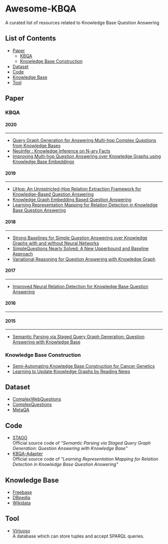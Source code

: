 # Awesome-KBQA
A curated list of resources related to Knowledge Base Question Answering

## List of Contents
- [Paper](#paper)
  - [KBQA](#kbqa)
  - [Knowledge Base Construction](#knowledge-base-construction)
- [Dataset](#dataset)
- [Code](#code)
- [Knowledge Base](knowledge-base)
- [Tool](#tool)

## Paper
### KBQA
#### 2020
---
- [Query Graph Generation for Answering Multi-hop Complex Questions from Knowledge Bases](https://www.aclweb.org/anthology/2020.acl-main.91/)
- [NeuInfer : Knowledge Inference on N-ary Facts](https://www.aclweb.org/anthology/2020.acl-main.546/)
- [Improving Multi-hop Question Answering over Knowledge Graphs using Knowledge Base Embeddings](https://www.aclweb.org/anthology/2020.acl-main.412/)

#### 2019
---
- [UHop: An Unrestricted-Hop Relation Extraction Framework for Knowledge-Based Question Answering](https://www.aclweb.org/anthology/N19-1031/)
- [Knowledge Graph Embedding Based Question Answering](https://dl.acm.org/doi/abs/10.1145/3289600.3290956)
- [Learning Representation Mapping for Relation Detection in Knowledge Base Question Answering](https://www.aclweb.org/anthology/P19-1616/)

#### 2018
---
- [Strong Baselines for Simple Question Answering over Knowledge Graphs with and without Neural Networks](https://www.aclweb.org/anthology/N18-2047/)
- [SimpleQuestions Nearly Solved: A New Upperbound and Baseline Approach](https://www.aclweb.org/anthology/D18-1051/)
- [Variational Reasoning for Question Answering with Knowledge Graph](https://arxiv.org/abs/1709.04071)

#### 2017
---
- [Improved Neural Relation Detection for Knowledge Base Question Answering](https://www.aclweb.org/anthology/P17-1053/)

#### 2016
---

#### 2015
---
- [Semantic Parsing via Staged Query Graph Generation: Question Answering with Knowledge Base](https://www.aclweb.org/anthology/P15-1128/)


### Knowledge Base Construction
- [Semi-Automating Knowledge Base Construction for Cancer Genetics](https://arxiv.org/abs/2005.08146)
- [Learning to Update Knowledge Graphs by Reading News](https://www.aclweb.org/anthology/D19-1265/)

## Dataset
- [ComplexWebQuestions](https://www.tau-nlp.org/compwebq)
- [ComplexQuestions](https://www.aclweb.org/anthology/C16-1236/)
- [MetaQA](https://arxiv.org/abs/1709.04071)


## Code
- [STAGG](https://github.com/scottyih/STAGG)    
Official source code of _"Semantic Parsing via Staged Query Graph Generation: Question Answering with Knowledge Base"_
- [KBQA-Adapter](https://github.com/wudapeng268/KBQA-Adapter)    
Official source code of _"Learning Representation Mapping for Relation Detection in Knowledge Base Question Answering"_

## Knowledge Base
- [Freebase](https://developers.google.com/freebase)
- [DBpedia](https://wiki.dbpedia.org/)
- [Wikidata](https://www.wikidata.org/wiki/Wikidata:Main_Page)

## Tool
- [Virtuoso](https://virtuoso.openlinksw.com/)    
A database which can store tuples and accept SPARQL queries.

